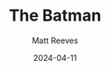 ---
title: The Batman
subtitle: Matt Reeves
image: ./images/the-batman.jpg
type: Movie
date: 2024-04-11
year: 2022
link: https://www.themoviedb.org/movie/414906-the-batman
tags: [{name: "Best of 2022", rank: 3}]
---